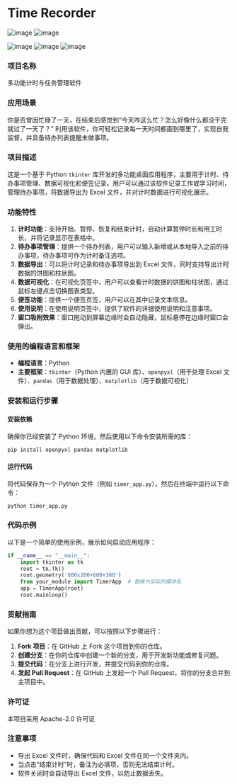 # Time Recorder

![image](https://github.com/user-attachments/assets/b0280fa1-f8e3-45c4-87e8-ecd0fa84cd5a)
![image](https://github.com/user-attachments/assets/82c4467b-0ba9-4b70-99aa-e0907f2c2fd8)

![image](https://github.com/user-attachments/assets/eb3ab2b5-3664-4558-b7b1-da8ee9845e28)
![image](https://github.com/user-attachments/assets/ef787152-e106-4799-a254-2a0faa58e8cd)
![image](https://github.com/user-attachments/assets/bb05b06a-c73f-4266-987a-c2bbe3c781d2)


### 项目名称
多功能计时与任务管理软件

### 应用场景
你是否曾因忙碌了一天，在结束后感觉到“今天咋这么忙？怎么好像什么都没干完就过了一天了？”
利用该软件，你可轻松记录每一天时间都画到哪里了，实现自我监督，并具备待办列表提醒未做事项。

### 项目描述
这是一个基于 Python `tkinter` 库开发的多功能桌面应用程序，主要用于计时、待办事项管理、数据可视化和便签记录。用户可以通过该软件记录工作或学习时间，管理待办事项，将数据导出为 Excel 文件，并对计时数据进行可视化展示。

### 功能特性
1. **计时功能**：支持开始、暂停、恢复和结束计时，自动计算暂停时长和用工时长，并将记录显示在表格中。
2. **待办事项管理**：提供一个待办列表，用户可以输入新增或从本地导入之前的待办事项，待办事项可作为计时备注选项。
3. **数据导出**：可以将计时记录和待办事项导出到 Excel 文件，同时支持导出计时数据的饼图和柱状图。
4. **数据可视化**：在可视化页签中，用户可以查看计时数据的饼图和柱状图，通过鼠标左键点击切换图表类型。
5. **便签功能**：提供一个便签页签，用户可以在其中记录文本信息。
6. **使用说明**：在使用说明页签中，提供了软件的详细使用说明和注意事项。
7. **窗口吸附效果**：窗口拖动到屏幕边缘时会自动隐藏，鼠标悬停在边缘时窗口会弹出。

### 使用的编程语言和框架
- **编程语言**：Python
- **主要框架**：`tkinter`（Python 内置的 GUI 库）、`openpyxl`（用于处理 Excel 文件）、`pandas`（用于数据处理）、`matplotlib`（用于数据可视化）

### 安装和运行步骤
#### 安装依赖
确保你已经安装了 Python 环境，然后使用以下命令安装所需的库：
```bash
pip install openpyxl pandas matplotlib
```

#### 运行代码
将代码保存为一个 Python 文件（例如 `timer_app.py`），然后在终端中运行以下命令：
```bash
python timer_app.py
```

### 代码示例
以下是一个简单的使用示例，展示如何启动应用程序：
```python
if __name__ == "__main__":
    import tkinter as tk
    root = tk.Tk()
    root.geometry('800x200+600+300')
    from your_module import TimerApp  # 替换为实际的模块名
    app = TimerApp(root)
    root.mainloop()
```

### 贡献指南
如果你想为这个项目做出贡献，可以按照以下步骤进行：
1. **Fork 项目**：在 GitHub 上 Fork 这个项目到你的仓库。
2. **创建分支**：在你的仓库中创建一个新的分支，用于开发新功能或修复问题。
3. **提交代码**：在分支上进行开发，并提交代码到你的仓库。
4. **发起 Pull Request**：在 GitHub 上发起一个 Pull Request，将你的分支合并到主项目中。

### 许可证
本项目采用 Apache-2.0 许可证

### 注意事项
- 导出 Excel 文件时，确保代码和 Excel 文件在同一个文件夹内。
- 当点击“结束计时”时，备注为必填项，否则无法结束计时。
- 软件关闭时会自动导出 Excel 文件，以防止数据丢失。



